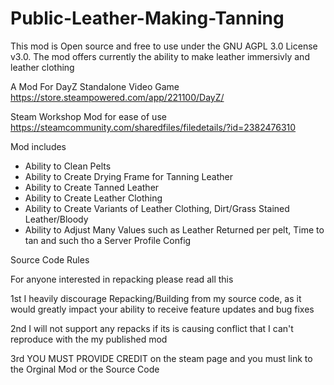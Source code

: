 # Public-Leather-Making-Tanning
 This mod is Open source and free to use under the GNU AGPL 3.0 License v3.0. The mod offers currently the ability to make leather immersivly and leather clothing

A Mod For DayZ Standalone Video Game https://store.steampowered.com/app/221100/DayZ/

Steam Workshop Mod for ease of use https://steamcommunity.com/sharedfiles/filedetails/?id=2382476310

Mod includes

- Ability to Clean Pelts
- Ability to Create Drying Frame for Tanning Leather
- Ability to Create Tanned Leather
- Ability to Create Leather Clothing
- Ability to Create Variants of Leather Clothing, Dirt/Grass Stained Leather/Bloody
- Ability to Adjust Many Values such as Leather Returned per pelt, Time to tan and such tho a Server Profile Config


Source Code Rules

For anyone interested in repacking please read all this

1st I heavily discourage Repacking/Building from my source code, as it would greatly impact your ability to receive feature updates and bug fixes

2nd I will not support any repacks if its is causing conflict that I can't reproduce with the my published mod

3rd YOU MUST PROVIDE CREDIT on the steam page and you must link to the Orginal Mod or the Source Code
